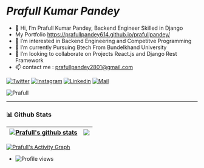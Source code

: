 
<!---
prafullpandey614/prafullpandey614 is a ✨ special ✨ repository because its `README.md` (this file) appears on your GitHub profile.
You can click the Preview link to take a look at your changes.
--->
# _Prafull Kumar Pandey_


- 👋 Hi, I’m Prafull Kumar Pandey, Backend Engineer Skilled in Django 
- My Portfolio https://prafullpandey614.github.io/prafullpandey/
- 👀 I’m interested in Backend Engineering and Competitve Programming 
- 🌱 I’m currently Pursuing Btech From Bundelkhand University
- 💞️ I’m looking to collaborate on Projects React.js and Django Rest Framework 
- 📫 contact me : prafullpandey2801@gmail.com

<!-- [![twitter](https://encrypted-tbn0.gstatic.com/images?q=tbn:ANd9GcSx-v8Lr08f7l2EPuwR9-9_-SaC20zKpbHhX2UbWAgN7Q&s)](https://twitter.com/prafullpandeybr)
[![linkedin](https://encrypted-tbn0.gstatic.com/images?q=tbn:ANd9GcT2RYeN56EvozwyyxYGDw4dTu-pbUZyNxnF93zSLUcOlQ&s)](https://www.linkedin.com/in/prafull-kumar-pandey-670a91204/)
[![Instagram](https://encrypted-tbn0.gstatic.com/images?q=tbn:ANd9GcQ7sbjg5IFhXNswHd6qC09z3pAMDZmFhDXhoCDqv9FdiQ&s)](https://www.instagram.com/prafullpandey500/) -->

[![Twitter](https://img.shields.io/badge/-Twitter-black?style=for-the-badge&logo=twitter)](https://twitter.com/prafullpandeybr)
[![Instagram](https://img.shields.io/badge/-Instagram-black?style=for-the-badge&logo=instagram)](https://www.instagram.com/_whoisprafullpandey/)
[![Linkedin](https://img.shields.io/badge/-LinkedIn-black?style=for-the-badge&logo=Linkedin)](https://www.linkedin.com/in/prafull-kumar-pandey-670a91204/)
[![Mail](https://img.shields.io/badge/-Say%20Hi!-black?style=for-the-badge&logo=gmail)](mailto:prafullpandey2801@gmail.com)
<p><img src="https://github-profile-trophy.vercel.app/?username=prafullpandey614&row=1&margin-w=15&margin-h=15&theme=darkhub" alt="Prafull" /></p>
<hr>

### 📊 Github Stats



| <a href="https://github.com/anuraghazra/github-readme-stats"><img align="center" src="https://github-readme-stats.vercel.app/api?username=prafullpandey614&count_private=true&show_icons=true&include_all_commits=true&theme=github_dark&hide_border=true" alt="Prafull's github stats" /></a> | <a href="https://github.com/anuraghazra/github-readme-stats"><img align="center" src="https://github-readme-stats.vercel.app/api/top-langs/?username=prafullpandey614&layout=compact&theme=github_dark&hide_border=true" /></a> |
| ------------- | ------------- |
<a href="https://github.com/sambhavgupta0705/github-readme-activity-graph"><img alt="Prafull's Activity Graph" src="https://activity-graph.herokuapp.com/graph?username=prafullpandey614&bg_color=0D1117&color=5BCDEC&line=5BCDEC&point=FFFFFF&hide_border=true" /></a>
- ![Profile views](https://gpvc.arturio.dev/prafullpandey614)
